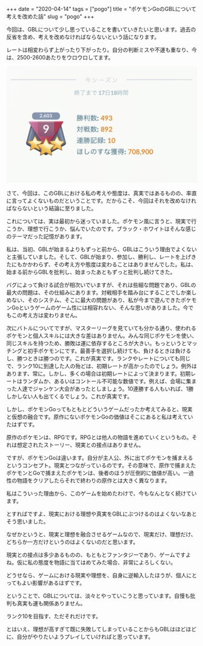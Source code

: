 +++
date = "2020-04-14"
tags = ["pogo"]
title = "ポケモンGoのGBLについて考えを改めた話"
slug = "pogo"
+++

今回は、GBLについて少し思っていることを書いていきたいと思います。過去の反省を含め、考えを改めなければならないという話になります。

レートは相変わらず上がったり下がったり。自分の判断ミスや不運も重なり、今は、2500-2600あたりをウロウロしてます。

![](https://github.com/syui/mstdn.page/raw/master/img/mastodon/media_attachments/files/000/000/001/small/647c925f6525280e.jpg)

さて、今回は、このGBLにおける私の考えや態度は、真実ではあるものの、率直に言ってよくないものだということです。だからこそ、今回はそれを改めなければならないという結論に至りました。

これについては、実は最初から迷っていました。ポケモン風に言うと、現実で行こうか、理想で行こうか、悩んでいたのです。ブラック・ホワイトはそんな感じのテーマだった記憶があります。

私は、当初、GBLが始まるよりもずっと前から、GBLはこういう理由でよくないと主張していました。そして、GBLが始まり、参加し、勝利し、レートを上げきたにもかかわらず、その考え方や態度は変わることはありませんでした。私は、始まる前からGBLを批判し、始まったあともずっと批判し続けてきた。

バグによって負ける試合が相次いでいますが、それは些細な問題であり、GBLの最大の問題は、その仕組みにあります。対戦相手を踏み台にすることでしか楽しめない、そのシステム、そこに最大の問題があり、私が今まで遊んできたポケモンGoというゲームのゲーム性には相容れない、そんな思いがありました。今でもこの考え方は変わりません。

次にバトルについてですが、マスターリーグを見ていても分かる通り、使われるポケモンと個人スキルには大きな差はありません。みんな同じポケモンを使い、同じスキルを持つため、勝敗は運に依存するところが大きい。もっというとマッチングと初手ポケモンにです。最善手を選択し続けても、負けるときは負けるし、勝つときは勝つのです。これが真実です。ランクやレートについても同じで、ランク10に到達した人の殆どは、初期レートが高かったのでしょう。例外はあります、常に。しかし、多くの場合は初期レートによって決まります。初期レートはランダムか、あるいはコントール不可能な数値です。例えば、会場に集まった人達でジャンケン大会があったとしましょう。10連勝する人もいれば、1勝しかしない人も出てくるでしょう。これが真実です。

しかし、ポケモンGoってもともとどういうゲームだったか考えてみると、現実と仮想の融合です。原作にないポケモンGoの価値はそこにあると私は考えていたはずです。

原作のポケモンは、RPGです。RPGとは他人の物語を進めていくというもの。それは想定されたストーリー、現実との接点はありません。

ですが、ポケモンGoは違います。自分が主人公、外に出てポケモンを捕まえるというコンセプト。現実とつながっているのです。その意味で、原作で捕まえたポケモンとGoで捕まえたポケモンは、後者のほうが圧倒的に価値が高い。一過性の物語をクリアしたらそれで終わりの原作とは大きく異なります。

私はこういった理由から、このゲームを始めたわけで、今もなんとなく続けています。

とすればですよ、現実における理想や真実をGBLにぶつけるのはよくないなあとそう思いました。

なぜかというと、現実と理想を融合させるゲームなので、現実だけ、理想だけ、どちらか一方だけというのはよくないのだと思います。

現実との接点は多少あるものの、もともとファンタジーであり、ゲームですよね。仮に私の態度を物語に当てはめてみた場合、非常によろしくない。

どうせなら、ゲームにおける現実や理想を、自身に逆輸入したほうが、個人にとってもよい影響があるはずです。

ということで、GBLについては、淡々とやっていこうと思っています。自慢も批判も真実も運も関係ありません。

ランク10を目指す、ただそれだけです。

とはいえ、理想が高すぎて既に失敗してしまっていることからもGBLはほどほどに、自分がやりたいようプレイしていければと思っています。

